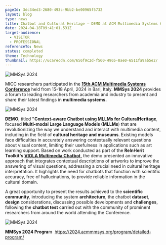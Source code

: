```yaml
---
pageId: 3dc34ed3-2680-493c-9bb2-be00965f5732
layout: blog
type: news
title: Chatbot and Cultural Heritage – DEMO at ACM Multimedia Systems Conference 2024
date: 2024-04-18T09:41:01.531Z
target-audience:
  - VISITOR
  - PROFESSIONAL
referenceTo: News
status: completed
theme: Technology
thumbnail: https://ucarecdn.com/656f9c2d-f560-4965-8ae0-6511fa9ab5e2/
---
```

![MMSys 2024](https://ucarecdn.com/738c0eb2-c8bb-44dd-9133-7338931fb624/ "MMSys 2024")

MICC researchers participated in the **[15th ACM Multimedia Systems Conference](https://2024.acmmmsys.org)** held from 15-18 April, 2024 in Bari, Italy. **MMSys 2024** provides a forum to leading researchers from academia and industry to present and share their latest findings in **multimedia systems.**  

![MMSys 2024 ](https://ucarecdn.com/6ecb59a9-b4b3-4b11-9d53-70faf719bedd/ "MMSys 2024")

**DEMO**, titled **["Context-aware Chatbot using MLLMs for CulturalHeritage](https://dl.acm.org/doi/10.1145/3625468.3652193)**, focused **Multi-modal Large Language Models (MLLMs**) that are revolutionizing the way we understand and interact with multimedia content, including in the field of **cultural heritage and museums**. Existing models face difficulties in accurately answering contextually relevant questions about visual content, limiting their usefulness in applications such as art learning support. Based on work conducted as part of the **ReInHerit Toolkit's [VIOLA Multimedia Chatbot,](https://reinherit-hub.eu/tools/apps/c01cc7e5-033c-4d07-a56f-4612f9f210b3)** the demo presented an innovative approach that integrates contextual descriptions of artworks to improve the answering of visual questions, addressing a crucial need in cultural heritage interpretation. It highlights the need for chatbots that function with scientific accuracy, free of hallucinations, to provide reliable information in the cultural domain.

A great opportunity to present the results achieved to the **scientific community**, introducing the system **architecture**, the chatbot **dataset**, **design** considerations, discussing possible developments and **challenges**, following the **chatbot test** carried out with the community of prominent researchers from around the world attending the Conference.



![MMSys 2024](https://ucarecdn.com/28b6ab61-3f06-41af-a64b-8093c511b106/ "MMSys 2024")

**MMSys 2024 Progra**m  <https://2024.acmmmsys.org/program/detailed-program/>